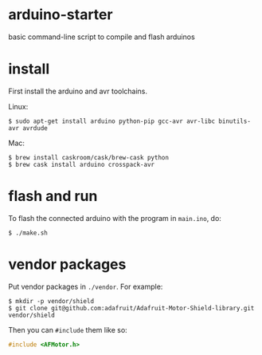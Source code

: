 # arduino-starter

basic command-line script to compile and flash arduinos

# install

First install the arduino and avr toolchains.

Linux:

```
$ sudo apt-get install arduino python-pip gcc-avr avr-libc binutils-avr avrdude
```

Mac:

```
$ brew install caskroom/cask/brew-cask python
$ brew cask install arduino crosspack-avr

```

# flash and run

To flash the connected arduino with the program in `main.ino`, do:

```
$ ./make.sh
```

# vendor packages

Put vendor packages in `./vendor`. For example:

```
$ mkdir -p vendor/shield
$ git clone git@github.com:adafruit/Adafruit-Motor-Shield-library.git vendor/shield
```

Then you can `#include` them like so:

``` c
#include <AFMotor.h>
```
